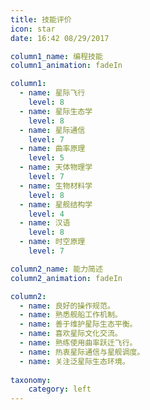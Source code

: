 ```yaml
---
title: 技能评价
icon: star
date: 16:42 08/29/2017

column1_name: 编程技能
column1_animation: fadeIn

column1:
  - name: 星际飞行
    level: 8
  - name: 星际生态学
    level: 8
  - name: 星际通信
    level: 7
  - name: 曲率原理
    level: 5
  - name: 天体物理学
    level: 7
  - name: 生物材料学
    level: 8
  - name: 星舰结构学
    level: 4
  - name: 汉语
    level: 8
  - name: 时空原理
    level: 7

column2_name: 能力简述
column2_animation: fadeIn

column2:
  - name: 良好的操作规范。
  - name: 熟悉舰船工作机制。
  - name: 善于维护星际生态平衡。
  - name: 喜欢星际文化交流。
  - name: 熟练使用曲率跃迁飞行。
  - name: 热衷星际通信与星舰调度。
  - name: 关注泛星际生态环境。
    
taxonomy:
    category: left
---
```

